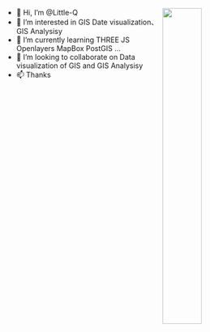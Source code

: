 - 👋 Hi, I’m @Little-Q  <img width="40%" align="right" src="https://github-readme-stats.vercel.app/api?username=hi-littleQ&show_icons=true&hide_border=true" />
- 👀 I’m interested in GIS Date visualization、GIS Analysisy
- 🌱 I’m currently learning THREE JS Openlayers MapBox PostGIS ...
- 💞️ I’m looking to collaborate on Data visualization of GIS and GIS Analysisy
- 📫 Thanks



<!---
Little-Qiu/Little-Qiu is a ✨ special ✨ repository because its `README.md` (this file) appears on your GitHub profile.
You can click the Preview link to take a look at your changes.
--->
